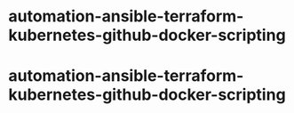 # automation-ansible-terraform-kubernetes-github-docker-scripting
# automation-ansible-terraform-kubernetes-github-docker-scripting
